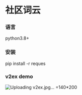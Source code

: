 # 社区词云

### 语言
python3.8+

### 安装
pip install -r reques

### v2ex demo
![Uploading v2ex.jpg… =140*200]()
